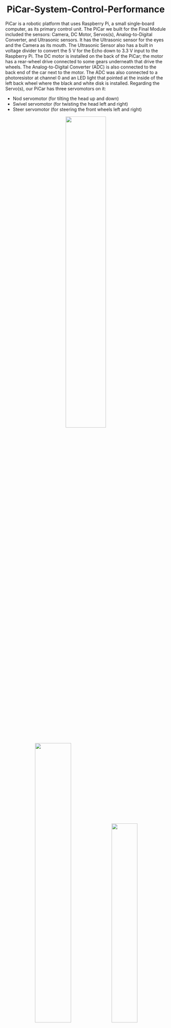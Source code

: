 <div align="center">
    <h1 id="Header">PiCar-System-Control-Performance</h1>
</div>

PiCar is a robotic platform that uses Raspberry Pi, a small single-board computer, as its primary control unit. The PiCar we built for the Final Module included the sensors: Camera, DC Motor, Servos(s), Analog-to-Digital Converter, and Ultrasonic sensors. It has the Ultrasonic sensor for the eyes and the Camera as its mouth. The Ultrasonic Sensor also has a built in voltage divider to convert the 5 V for the Echo down to 3.3 V input to the Raspberry Pi. The DC motor is installed on the back of the PiCar; the motor has a rear-wheel drive connected to some gears underneath that drive the wheels. The Analog-to-Digital Converter (ADC) is also connected to the back end of the car next to the motor. The ADC was also connected to a photoresistor at channel 0 and an LED light that pointed at the inside of the left back wheel where the black and white disk is installed. Regarding the Servo(s), our PiCar has three servomotors on it:
* Nod servomotor (for tilting the head up and down)
* Swivel servomotor (for twisting the head left and right)
* Steer servomotor (for steering the front wheels left and right)

<p align="center" width="100%">
    <img width="50%" src="https://github.com/kananahmadov2001/PiCar-System-Control-Performance/assets/135070652/28984a60-a50c-4976-ba48-2b17961fa3f6"> 
</p>

<p align="center" width="100%">
    <img width="47.4%" src="https://github.com/kananahmadov2001/PiCar-System-Control-Performance/assets/135070652/28984a60-a50c-4976-ba48-2b17961fa3f6"> 
    <img width="40%" src="https://github.com/kananahmadov2001/PiCar-System-Control-Performance/assets/135070652/fec7c5b2-c88e-4d00-b544-056300e7df36"> 
</p>

Other than the sensors, the PiCar’s Power component is also essential. The Power LEDs and switch is located on the PWM HAT, which sits on top of the Raspberry Pi. The up/down switch controlls the power from the batteries located under the PiCar, and the four LEDs indicates how much power was left in the batteries.

<p align="center" width="100%">
    <img width="50%" src="https://github.com/kananahmadov2001/PiCar-System-Control-Performance/assets/135070652/fec7c5b2-c88e-4d00-b544-056300e7df36"> 
</p>

Through the implementation of knowledge and methods learned from our ESE 205: Engineering Design class and the idea of PID control, we were able to successfully complete our "PiCar System Performance and Control" project, which had three objectives: Control, Movement, and Movement with Control. 


<div align="center">
    <h2 id="Header">Objective 1: Control</h2>
</div>

The primary focus of our first objective was to design a control system for the PiCar. We overcame significant challenges and successfully implemented a PID-control system, effectively controlling motor speed in a no-load environment. 

<p align="center" width="100%">
    <img width="50%" src="https://github.com/kananahmadov2001/PiCar-System-Control-Performance/assets/135070652/ad107880-8322-4abc-84ff-783b036f044f"> 
</p>

We got a steady velocity-time plot for the PiCar with only Control at the RPS of 5. The strange bottom spike at the t = 2.4 sec could be due to some bad photo-resistor reading. Regarding the system performance results, we calculated the RPS of 4.929 for our plot and found the Peak RPS to be 6.240. Since calculated the RPS, then the Steady State Error is 0.071. The 90% of our calculated RPS is 4.436, therefore we found the Response Time to be t = 0.60 sec where the RPS value has a sharp increase to an RPS of 5.940 – past an RPS of 4.436. Finally, the OverShoot was -24.8%. To justify the reasoning why our real time calculations are accurate, we modified our plotting program and just examined a steady state portion of that data (power of 2 amount of data) to determine the FFT.

<p align="center" width="100%">
    <img width="50%" src="https://github.com/kananahmadov2001/PiCar-System-Control-Performance/assets/135070652/5fd64270-9a65-42ce-ae2f-2afe4d377a7f"> 
</p>


<div align="center">
    <h2 id="Header">Objective 2: Movement</h2>
</div>

The second objective was to create a program that would drive the PiCar to a blue object positioned at least 10 feet away, with the PiCar turned up to 30◦ degrees away from the blue object in either direction. We used an ultrasonic sensor to control motor speed and a camera-angle-tracking algorithm to control servos in an effort to meet speed, distance, and direction targets as the PiCar traversed to a blue object. 


<div align="center">
    <h2 id="Header">Objective 3: Movement with Control</h2>
</div>

For our third objective, we combined the methods from the first two objectives. This allowed us to use PID control and camera tracking to achieve a level of precision and accuracy in pathing to the blue object, all while maintaining a constant driving speed of 5 RPS. 

<p align="center" width="100%">
    <img width="50%" src="https://github.com/kananahmadov2001/PiCar-System-Control-Performance/assets/135070652/546e58ce-4fb0-4180-8fd1-6035fdde1a6b"> 
</p>

The velocity-time plot with Movement and Control is not as smooth as the velocity-time plot with only Control; this is due to the increased system dynamics, non-linearities, and the friction. Regarding the system performance results, we calculated the RPS of 4.812 for our plot and found the Peak RPS to be 6.450. Since calculated the RPS, then the Steady State Error is 0.188. The 90% of out calculated RPS is 4.331, therefore we founded Response Time to be t = 3.935 sec at RPS of 5.004. Finally, the OverShoot was 29.0%

<div align="center">
    <h2 id="Header">Conclusion</h2>
</div>

Ultimately, through these objectives, we concluded that Kp balances the stability. The system may be slow and exhibit steady-state error if it's too low. If it's too high, it can cause instability. Ki ensures the system remains stable while achieving the desired accuracy. It should be set to correct steady-state errors without causing oscillation or overshooting. Finally, Kd should dampen oscillations and stabilize the system without introducing excess noise. Future investigations into PID control would serve to further display the complex relationships between the three coefficients: Kp, Ki, and Kd.

If you would like to know more about the "PiCar-System-Control-Performance" project, checkout our report: https://github.com/kananahmadov2001/PiCar-System-Control-Performance/blob/main/Final_Report_ESE205.pdf
